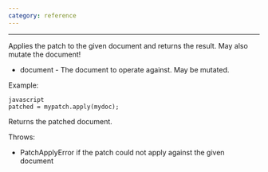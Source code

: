 ```yaml
---
category: reference
---
```



---------------

Applies the patch to the given document and returns the result. May also mutate the document!

  * document  - The document to operate against. May be mutated.

Example:

    javascript
    patched = mypatch.apply(mydoc);


Returns the patched document.

Throws:

   * PatchApplyError if the patch could not apply against the given document

